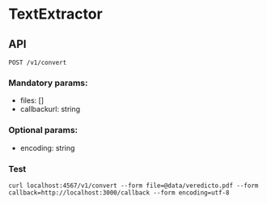 # TextExtractor

## API

`POST /v1/convert`

### Mandatory params: 
* files: []
* callbackurl: string

### Optional params:
* encoding: string

### Test

`curl localhost:4567/v1/convert --form file=@data/veredicto.pdf --form callback=http://localhost:3000/callback --form encoding=utf-8`
